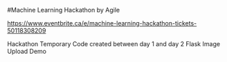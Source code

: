 #Machine Learning Hackathon
by Agile

https://www.eventbrite.ca/e/machine-learning-hackathon-tickets-50118308209

Hackathon Temporary Code created between day 1 and day 2
Flask Image Upload Demo
